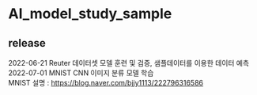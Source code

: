 # AI_model_study_sample

## release
2022-06-21 Reuter 데이터셋 모델 훈련 및 검증, 샘플데이터를 이용한 데이터 예측
2022-07-01 MNIST CNN 이미지 분류 모델 학습  
MNIST 설명 : https://blog.naver.com/bjjy1113/222796316586
